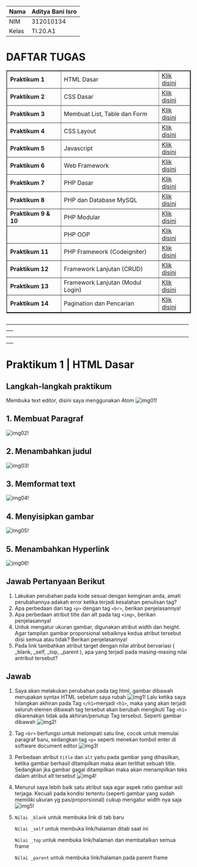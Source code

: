 | Nama      | Aditya Bani Isro |
| ----------- | ----------- |
| NIM     | 312010134       |
| Kelas   | TI.20.A1        |

# DAFTAR TUGAS

<table border="2" cellpading="10">
  <tr>
    <td><b>Praktikum 1</b></td>
    <td>HTML Dasar</td>
    <td><a href="https://github.com/Aditya-Bani/lab1web">Klik disini</td>
  </tr>
  <tr>
    <td><b>Praktikum 2</b></td>
    <td>CSS Dasar</td>
    <td><a href="https://github.com/Aditya-Bani/lab2web">Klik disini</td>
  </tr>
  <tr>
    <td><b>Praktikum 3</b></td>
    <td>Membuat List, Table dan Form</td>
    <td><a href="https://github.com/Aditya-Bani/lab3web">Klik disini</td>
  </tr>
  <tr>
    <td><b>Praktikum 4</b></td>
    <td>CSS Layout</td>
    <td><a href="https://github.com/Aditya-Bani/lab4web">Klik disini</td>
  </tr>
  <tr>
  <td><b>Praktikum 5</b></td>
    <td>Javascript</td>
    <td><a href="https://github.com/Aditya-Bani/lab5web">Klik disini</td>
</tr>
<tr>
  <td><b>Praktikum 6</b></td>
    <td>Web Framework</td>
    <td><a href="https://github.com/Aditya-Bani/lab6web">Klik disini</td>
</tr>
<tr>
  <td><b>Praktikum 7</b></td>
    <td>PHP Dasar</td>
    <td><a href="https://github.com/Aditya-Bani/lab7web">Klik disini</td>
</tr>
<tr>
  <td><b>Praktikum 8</b></td>
    <td>PHP dan Database MySQL</td>
    <td><a href=https://github.com/Aditya-Bani/lab8web">Klik disini</td>
</tr>
<tr>
  <td><b>Praktikum 9 & 10</b></td>
    <td>PHP Modular</td>
    <td><a href="https://github.com/Aditya-Bani/lab9web">Klik disini</td>
</tr>
<tr>
  <td></td>
    <td>PHP OOP</td>
    <td><a href="https://github.com/Aditya-Bani/lab10web">Klik disini</td>
</tr>
<tr>
    <td><b>Praktikum 11</b></td>
    <td>PHP Framework (Codeigniter)</td>
    <td><a href="https://github.com/Aditya-Bani/lab11web">Klik disini</td>
  </tr>
<tr>
    <td><b>Praktikum 12</b></td>
    <td>Framework Lanjutan (CRUD)</td>
    <td><a href="https://github.com/Aditya-Bani/lab11web">Klik disini</td>
  </tr>
<tr>
    <td><b>Praktikum 13</b></td>
    <td>Framework Lanjutan (Modul Login)</td>
    <td><a href="https://github.com/Aditya-Bani/lab11web">Klik disini</td>
  </tr>
  <tr>
    <td><b>Praktikum 14</b></td>
    <td>Pagination dan Pencarian</td>
    <td><a href="https://github.com/Aditya-Bani/lab11web">Klik disini</td>
  </tr>
  <tr>
</table>_________________________________________________________________________________
_________________________________________________________________________________

# Praktikum 1 | HTML Dasar

## Langkah-langkah praktikum
Membuka text editor, disini saya menggunakan Atom
![img01!](img/fotoatom.PNG)

## 1. Membuat Paragraf
![img02!](img/membuatparagraf.PNG)

## 2. Menambahkan judul
![img03!](img/tambahjudul.PNG)

## 3. Memformat text
![img04!](img/formattext.PNG)

## 4. Menyisipkan gambar
![img05!](img/menyisipkangambar.PNG)

## 5. Menambahkan Hyperlink
![img06!](img/menambahkanhyperlink.PNG)

## Jawab Pertanyaan Berikut
1. Lakukan perubahan pada kode sesuai dengan keinginan anda, amati perubahannya adakah
error ketika terjadi kesalahan penulisan tag?
2. Apa perbedaan dari tag `<p>` dengan tag `<br>`, berikan penjelasannya!
3. Apa perbedaan atribut title dan alt pada tag `<img>`, berikan penjelasannya!
4. Untuk mengatur ukuran gambar, digunakan atribut width dan height. Agar tampilan gambar
proporsional sebaiknya kedua atribut tersebut diisi semua atau tidak? Berikan penjelasannya!
5. Pada link tambahkan atribut target dengan nilai atribut bervariasi ( _blank, _self, _top,
_parent ), apa yang terjadi pada masing-masing nilai antribut tersebut?

## Jawab
1. Saya akan melakukan perubahan pada tag html, gambar dibawah merupakan syntax HTML sebelum saya rubah
![img1!](img/1.PNG)
Lalu ketika saya hilangkan akhiran pada Tag `</h1>`menjadi `<h1>`, maka yang akan terjadi seluruh elemen dibawah tag tersebut akan berubah mengikuti Tag `<h1>` dikarenakan tidak ada akhiran/penutup Tag tersebut.
Seperti gambar dibawah
![img2!](img/2.PNG)

2. Tag `<br>` berfungsi untuk melompati satu line, cocok untuk memulai paragraf baru, sedangkan tag `<p>` seperti menekan tombol enter di software document editor
![img3!](img/paragraf-br-p.PNG)

3. Perbedaan atribut `title` dan `alt` yaitu pada gambar yang dihasilkan, ketika gambar berhasil ditampilkan maka akan terlihat sebuah title. Sedangkan jka gambar gagal ditampilkan maka akan menampilkan teks dalam atribut alt tersebut
![img4!](img/alt-title.PNG)

4. Menurut saya lebih baik satu atribut saja agar aspek ratio gambar asli terjaga. Kecuali pada kondisi tertentu (seperti gambar yang sudah memiliki ukuran yg pas/proporsional) cukup mengatur width nya saja
![img5!](img/image-atribute.PNG)

5. `Nilai _blank` untuk membuka link di tab baru

	`Nilai _self` untuk membuka link/halaman ditab saat ini

	`Nilai _top` untuk membuka link/halaman dan membatalkan semua frame

	`Nilai _parent` untuk membuka link/halaman pada parent frame
